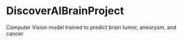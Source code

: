 # DiscoverAIBrainProject
Computer Vision model trained to predict brain tumor, aneurysm, and cancer
